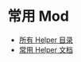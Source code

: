 # 常用 Mod

* [所有 Helper 目录](https://maddie480.ovh/celeste/custom-entity-catalog)
* [常用 Helper 文档](https://github.com/EverestAPI/Resources/wiki/Helper-Manuals)
